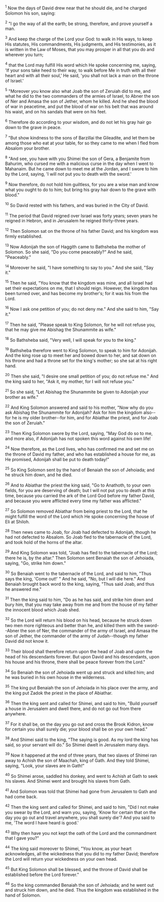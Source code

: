 <sup>1</sup> 
Now the days of David drew near that he should die, and he charged Solomon his son, saying: 

<sup>2</sup> 
"I go the way of all the earth; be strong, therefore, and prove yourself a man. 

<sup>3</sup> 
And keep the charge of the Lord your God: to walk in His ways, to keep His statutes, His commandments, His judgments, and His testimonies, as it is written in the Law of Moses, that you may prosper in all that you do and wherever you turn; 

<sup>4</sup> 
that the Lord may fulfill His word which He spoke concerning me, saying, 'If your sons take heed to their way, to walk before Me in truth with all their heart and with all their soul,' He said, 'you shall not lack a man on the throne of Israel.' 

<sup>5</sup> 
"Moreover you know also what Joab the son of Zeruiah did to me, and what he did to the two commanders of the armies of Israel, to Abner the son of Ner and Amasa the son of Jether, whom he killed. And he shed the blood of war in peacetime, and put the blood of war on his belt that was around his waist, and on his sandals that were on his feet. 

<sup>6</sup> 
Therefore do according to your wisdom, and do not let his gray hair go down to the grave in peace. 

<sup>7</sup> 
"But show kindness to the sons of Barzillai the Gileadite, and let them be among those who eat at your table, for so they came to me when I fled from Absalom your brother. 

<sup>8</sup> 
"And see, you have with you Shimei the son of Gera, a Benjamite from Bahurim, who cursed me with a malicious curse in the day when I went to Mahanaim. But he came down to meet me at the Jordan, and I swore to him by the Lord, saying, 'I will not put you to death with the sword.' 

<sup>9</sup> 
Now therefore, do not hold him guiltless, for you are a wise man and know what you ought to do to him; but bring his gray hair down to the grave with blood." 

<sup>10</sup> 
So David rested with his fathers, and was buried in the City of David. 

<sup>11</sup> 
The period that David reigned over Israel was forty years; seven years he reigned in Hebron, and in Jerusalem he reigned thirty-three years. 

<sup>12</sup> 
Then Solomon sat on the throne of his father David; and his kingdom was firmly established.

<sup>13</sup> 
Now Adonijah the son of Haggith came to Bathsheba the mother of Solomon. So she said, "Do you come peaceably?" And he said, "Peaceably." 

<sup>14</sup> 
Moreover he said, "I have something to say to you." And she said, "Say it." 

<sup>15</sup> 
Then he said, "You know that the kingdom was mine, and all Israel had set their expectations on me, that I should reign. However, the kingdom has been turned over, and has become my brother's; for it was his from the Lord. 

<sup>16</sup> 
Now I ask one petition of you; do not deny me." And she said to him, "Say it." 

<sup>17</sup> 
Then he said, "Please speak to King Solomon, for he will not refuse you, that he may give me Abishag the Shunammite as wife." 

<sup>18</sup> 
So Bathsheba said, "Very well, I will speak for you to the king." 

<sup>19</sup> 
Bathsheba therefore went to King Solomon, to speak to him for Adonijah. And the king rose up to meet her and bowed down to her, and sat down on his throne and had a throne set for the king's mother; so she sat at his right hand. 

<sup>20</sup> 
Then she said, "I desire one small petition of you; do not refuse me." And the king said to her, "Ask it, my mother, for I will not refuse you." 

<sup>21</sup> 
So she said, "Let Abishag the Shunammite be given to Adonijah your brother as wife." 

<sup>22</sup> 
And King Solomon answered and said to his mother, "Now why do you ask Abishag the Shunammite for Adonijah? Ask for him the kingdom also--for he is my older brother--for him, and for Abiathar the priest, and for Joab the son of Zeruiah." 

<sup>23</sup> 
Then King Solomon swore by the Lord, saying, "May God do so to me, and more also, if Adonijah has not spoken this word against his own life! 

<sup>24</sup> 
Now therefore, as the Lord lives, who has confirmed me and set me on the throne of David my father, and who has established a house for me, as He promised, Adonijah shall be put to death today!" 

<sup>25</sup> 
So King Solomon sent by the hand of Benaiah the son of Jehoiada; and he struck him down, and he died.

<sup>26</sup> 
And to Abiathar the priest the king said, "Go to Anathoth, to your own fields, for you are deserving of death; but I will not put you to death at this time, because you carried the ark of the Lord God before my father David, and because you were afflicted every time my father was afflicted." 

<sup>27</sup> 
So Solomon removed Abiathar from being priest to the Lord, that he might fulfill the word of the Lord which He spoke concerning the house of Eli at Shiloh. 

<sup>28</sup> 
Then news came to Joab, for Joab had defected to Adonijah, though he had not defected to Absalom. So Joab fled to the tabernacle of the Lord, and took hold of the horns of the altar. 

<sup>29</sup> 
And King Solomon was told, "Joab has fled to the tabernacle of the Lord; there he is, by the altar." Then Solomon sent Benaiah the son of Jehoiada, saying, "Go, strike him down." 

<sup>30</sup> 
So Benaiah went to the tabernacle of the Lord, and said to him, "Thus says the king, 'Come out!' " And he said, "No, but I will die here." And Benaiah brought back word to the king, saying, "Thus said Joab, and thus he answered me." 

<sup>31</sup> 
Then the king said to him, "Do as he has said, and strike him down and bury him, that you may take away from me and from the house of my father the innocent blood which Joab shed. 

<sup>32</sup> 
So the Lord will return his blood on his head, because he struck down two men more righteous and better than he, and killed them with the sword--Abner the son of Ner, the commander of the army of Israel, and Amasa the son of Jether, the commander of the army of Judah--though my father David did not know it. 

<sup>33</sup> 
Their blood shall therefore return upon the head of Joab and upon the head of his descendants forever. But upon David and his descendants, upon his house and his throne, there shall be peace forever from the Lord." 

<sup>34</sup> 
So Benaiah the son of Jehoiada went up and struck and killed him; and he was buried in his own house in the wilderness. 

<sup>35</sup> 
The king put Benaiah the son of Jehoiada in his place over the army, and the king put Zadok the priest in the place of Abiathar.

<sup>36</sup> 
Then the king sent and called for Shimei, and said to him, "Build yourself a house in Jerusalem and dwell there, and do not go out from there anywhere. 

<sup>37</sup> 
For it shall be, on the day you go out and cross the Brook Kidron, know for certain you shall surely die; your blood shall be on your own head." 

<sup>38</sup> 
And Shimei said to the king, "The saying is good. As my lord the king has said, so your servant will do." So Shimei dwelt in Jerusalem many days. 

<sup>39</sup> 
Now it happened at the end of three years, that two slaves of Shimei ran away to Achish the son of Maachah, king of Gath. And they told Shimei, saying, "Look, your slaves are in Gath!" 

<sup>40</sup> 
So Shimei arose, saddled his donkey, and went to Achish at Gath to seek his slaves. And Shimei went and brought his slaves from Gath. 

<sup>41</sup> 
And Solomon was told that Shimei had gone from Jerusalem to Gath and had come back. 

<sup>42</sup> 
Then the king sent and called for Shimei, and said to him, "Did I not make you swear by the Lord, and warn you, saying, 'Know for certain that on the day you go out and travel anywhere, you shall surely die'? And you said to me, 'The word I have heard is good.' 

<sup>43</sup> 
Why then have you not kept the oath of the Lord and the commandment that I gave you?" 

<sup>44</sup> 
The king said moreover to Shimei, "You know, as your heart acknowledges, all the wickedness that you did to my father David; therefore the Lord will return your wickedness on your own head. 

<sup>45</sup> 
But King Solomon shall be blessed, and the throne of David shall be established before the Lord forever." 

<sup>46</sup> 
So the king commanded Benaiah the son of Jehoiada; and he went out and struck him down, and he died. Thus the kingdom was established in the hand of Solomon.
